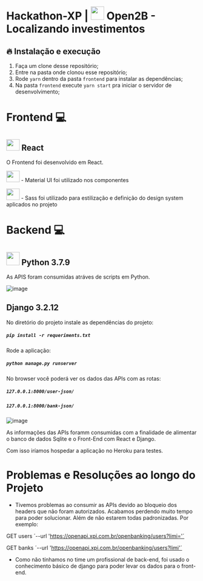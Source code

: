 # Hackathon-XP | <img src="https://raw.githubusercontent.com/Silva-Leo/Hackathon-XP/1af13ca59ad5e38d91371cdd5445d6f27fa20603/hacka-xp/src/assets/img/HeaderLogo.svg" height="35px" width="35px"> Open2B - Localizando investimentos 

## 🔥 Instalação e execução

1. Faça um clone desse repositório;
2. Entre na pasta onde clonou esse repositório;
3. Rode `yarn` dentro da pasta `frontend` para instalar as dependências;
4. Na pasta `frontend` execute `yarn start` pra iniciar o servidor de desenvolvimento;

# Frontend :computer:

## <img src="https://cdn.jsdelivr.net/gh/devicons/devicon/icons/react/react-original.svg" height="30px" width="35px"/> React

O Frontend foi desenvolvido em React. 

<img src="https://cdn.jsdelivr.net/gh/devicons/devicon/icons/materialui/materialui-original.svg" height="30px" width="35px" /> - Material UI foi utilizado nos componentes

<img src="https://cdn.jsdelivr.net/gh/devicons/devicon/icons/sass/sass-original.svg" height="30px" width="35px"/> - Sass foi utilizado para estilização e definição do design system aplicados no projeto

# Backend :computer:


## <img src="https://cdn.jsdelivr.net/gh/devicons/devicon/icons/python/python-original.svg" height="35px" width="35px"/> Python 3.7.9

As APIS foram consumidas atráves de scripts em Python.

![image](https://user-images.githubusercontent.com/29557513/154873137-3493e280-95ef-4446-9472-7ce154e0e318.png)



## Django 3.2.12

No diretório do projeto instale as dependências do projeto:

##### `pip install -r requeriments.txt`



Rode a aplicação:

##### `python manage.py runserver`



No browser você poderá ver os dados das APIs com as rotas:

##### `127.0.0.1:8000/user-json/`

##### `127.0.0.1:8000/bank-json/`



![image](https://user-images.githubusercontent.com/29557513/154873166-5735efef-f173-4ce1-8b33-f6e930bb38cb.png)



As informações das APIs foramm consumidas com a finalidade de alimentar o banco de dados Sqlite e o Front-End com React e Django.

Com isso iríamos hospedar a aplicação no Heroku para testes.




# Problemas e Resoluções ao longo do Projeto

 - Tivemos problemas ao consumir as APIs devido ao bloqueio dos headers que não foram autorizados. Acabamos perdendo muito tempo para poder solucionar.
   Além de não estarem todas padronizadas. Por exemplo:
  
  GET users ´--url 'https://openapi.xpi.com.br/openbanking/users?limi='´
  
  GET banks ´--url 'https://openapi.xpi.com.br/openbanking/users?limi'´


- Como não tínhamos no time um profissional de back-end, foi usado o conhecimento básico de django para poder levar os dados para o front-end.
